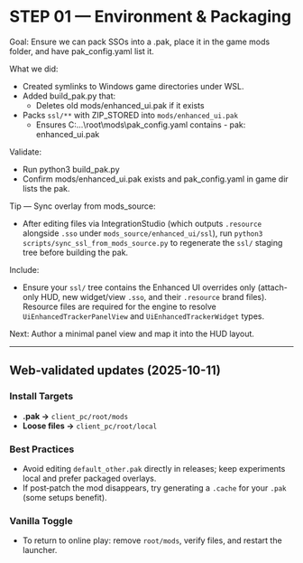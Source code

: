 # STEP 01 — Environment & Packaging

Goal: Ensure we can pack SSOs into a .pak, place it in the game mods folder, and have pak_config.yaml list it.

What we did:
- Created symlinks to Windows game directories under WSL.
- Added build_pak.py that:
  - Deletes old mods/enhanced_ui.pak if it exists
- Packs `ssl/**` with ZIP_STORED into `mods/enhanced_ui.pak`
  - Ensures C:\...\root\mods\pak_config.yaml contains - pak: enhanced_ui.pak

Validate:
- Run python3 build_pak.py
- Confirm mods/enhanced_ui.pak exists and pak_config.yaml in game dir lists the pak.

Tip — Sync overlay from mods_source:
- After editing files via IntegrationStudio (which outputs `.resource` alongside `.sso` under `mods_source/enhanced_ui/ssl`), run `python3 scripts/sync_ssl_from_mods_source.py` to regenerate the `ssl/` staging tree before building the pak.

Include:
- Ensure your `ssl/` tree contains the Enhanced UI overrides only (attach-only HUD, new widget/view `.sso`, and their `.resource` brand files). Resource files are required for the engine to resolve `UiEnhancedTrackerPanelView` and `UiEnhancedTrackerWidget` types.

Next: Author a minimal panel view and map it into the HUD layout.

---
## Web‑validated updates (2025-10-11)

### Install Targets
- **.pak →** `client_pc/root/mods`
- **Loose files →** `client_pc/root/local`

### Best Practices
- Avoid editing `default_other.pak` directly in releases; keep experiments local and prefer packaged overlays.
- If post‑patch the mod disappears, try generating a `.cache` for your `.pak` (some setups benefit).

### Vanilla Toggle
- To return to online play: remove `root/mods`, verify files, and restart the launcher.

